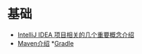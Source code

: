 # 基础

* [IntelliJ IDEA 项目相关的几个重要概念介绍](https://github.com/tianyaxiang/IntelliJ-IDEA-Tutorial/blob/master/project-composition-introduce.md)
* [Maven介绍](maven.md)
*[Gradle](http://www.infoq.com/cn/news/2011/04/xxb-maven-6-gradle)
